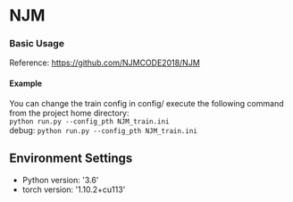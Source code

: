 # NJM
### Basic Usage
Reference: https://github.com/NJMCODE2018/NJM

#### Example
You can change the train config in config/
execute the following command from the project home directory:<br/>
	``python run.py --config_pth NJM_train.ini``
<br/>debug:
	``python run.py --config_pth NJM_train.ini``

## Environment Settings
- Python version:  '3.6'
- torch version: '1.10.2+cu113'
